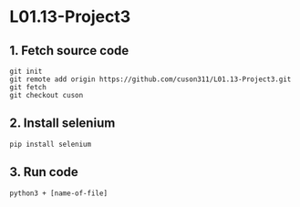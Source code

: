# L01.13-Project3
 
## 1. Fetch source code
```
git init
git remote add origin https://github.com/cuson311/L01.13-Project3.git
git fetch
git checkout cuson
```
## 2. Install selenium
```
pip install selenium
``` 
## 3. Run code
```
python3 + [name-of-file]
```


